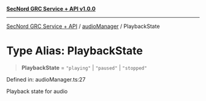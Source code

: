 [**SecNord GRC Service + API v1.0.0**](../../README.md)

***

[SecNord GRC Service + API](../../README.md) / [audioManager](../README.md) / PlaybackState

# Type Alias: PlaybackState

> **PlaybackState** = `"playing"` \| `"paused"` \| `"stopped"`

Defined in: audioManager.ts:27

Playback state for audio
